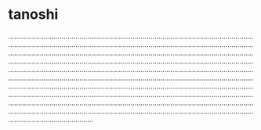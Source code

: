 # tanoshi
...................................................................................................................................................................................................................................................................................................................................................................................................................................................................................................................................................................................................................................................................................................................................................................................................................................................................................................................................................................................................................................................................................................................................................................................................................................................................................................................................